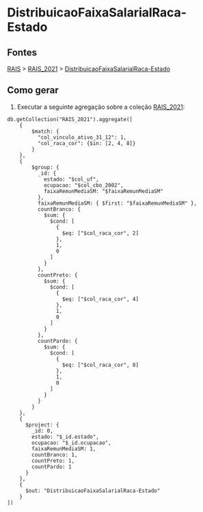 # DistribuicaoFaixaSalarialRaca-Estado

## Fontes 

[RAIS](../../RAIS.md) > [RAIS_2021](../raizes/RAIS_2021.md) > [DistribuicaoFaixaSalarialRaca-Estado](./DistribuicaoFaixaSalarialRaca-Estado.md)

## Como gerar

1. Executar a seguinte agregação sobre a coleção [RAIS_2021](../raizes/RAIS_2021.md):

```
db.getCollection("RAIS_2021").aggregate([
    {
        $match: {
          "col_vinculo_ativo_31_12": 1,
          "col_raca_cor": {$in: [2, 4, 8]}
        }
    },
    {
        $group: {
          _id: {
            estado: "$col_uf",
            ocupacao: "$col_cbo_2002",
            faixaRemunMediaSM: "$faixaRemunMediaSM"
          },
          faixaRemunMediaSM: { $first: "$faixaRemunMediaSM" },
          countBranco: {
            $sum: {
              $cond: [
                {
                  $eq: ["$col_raca_cor", 2]
                },
                1,
                0
              ]
            }
          },
          countPreto: {
            $sum: {
              $cond: [
                {
                  $eq: ["$col_raca_cor", 4]
                },
                1,
                0
              ]
            }
          },
          countPardo: {
            $sum: {
              $cond: [
                {
                  $eq: ["$col_raca_cor", 8]
                },
                1,
                0
              ]
            }
          }
        }
    },
    {
      $project: {
        _id: 0,
        estado: "$_id.estado",
        ocupacao: "$_id.ocupacao",
        faixaRemunMediaSM: 1,
        countBranco: 1,
        countPreto: 1,
        countPardo: 1
      }
    },
    {
      $out: "DistribuicaoFaixaSalarialRaca-Estado"
    }
])
```